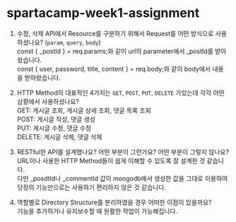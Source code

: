 # spartacamp-week1-assignment

1. 수정, 삭제 API에서 Resource를 구분하기 위해서 Request를 어떤 방식으로 사용하셨나요? (`param`, `query`, `body`) <br/>
  const { _postId } = req.params;와 같이 url의 parameter에서 _postId를 받아왔습니다. <br/>
  const { user, password, title, content } = req.body;와 같이 body에서 내용을 받아왔습니다.

2. HTTP Method의 대표적인 4가지는 `GET`, `POST`, `PUT`, `DELETE` 가있는데 각각 어떤 상황에서 사용하셨나요? <br/>
  GET: 게시글 조회, 게시글 상세 조회, 댓글 목록 조회 <br/>
  POST: 게시글 작성, 댓글 생성 <br/>
  PUT: 게시글 수정, 댓글 수정 <br/>
  DELETE: 게시글 삭제, 댓글 삭제

3. RESTful한 API를 설계했나요? 어떤 부분이 그런가요? 어떤 부분이 그렇지 않나요? <br/>
  URL이나 사용한 HTTP Method들이 쉽게 이해할 수 있도록 잘 설계한 것 같습니다. <br/>
  다만 _posdtId나 _commentId 값이 mongodb에서 생성한 값을 그대로 이용하여 당장의 기능만으로는 사용하기 편리하지 않은 것 같습니다.

4. 역할별로 Directory Structure를 분리하였을 경우 어떠한 이점이 있을까요? <br/>
  기능을 추가하거나 유지보수할 때 원활한 작업이 가능해집니다.
